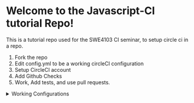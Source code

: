 # Welcome to the Javascript-CI tutorial Repo! #

This is a tutorial repo used for the SWE4103 CI seminar, to setup circle ci in a
repo.

1. Fork the repo 
2. Edit config.yml to be a working circleCI configuration
3. Setup CircleCI account
4. Add Github Checks
5. Work, Add tests, and use pull requests.

<details>
<summary>Working Configurations</summary>
<p markdown="1">

#### Working version one

```YAML
version: 2.1
jobs:                                         
  build:                               
    docker:                                   
      - image: circleci/node:8
    steps:
        - checkout
        - run:
            name: Install Frontend Environment
            command: npm ci
        - run:
            name: Run tests
            command: npm test
```
</p>

<p markdown="1">

#### Working version two

```YAML
version: 2.1
orbs:                      
  node: circleci/node@3.0.0
workflows:
  node-tests:
    jobs:
      - node/test
```
</p>
</details>
